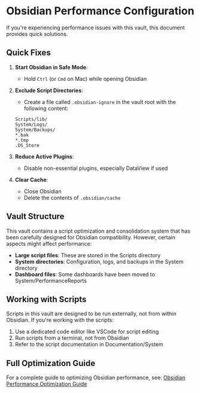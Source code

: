 # Obsidian Performance Configuration

If you're experiencing performance issues with this vault, this document provides quick solutions.

## Quick Fixes

1. **Start Obsidian in Safe Mode**:
   - Hold `Ctrl` (or `Cmd` on Mac) while opening Obsidian

2. **Exclude Script Directories**:
   - Create a file called `.obsidian-ignore` in the vault root with the following content:
   ```
   Scripts/lib/
   System/Logs/
   System/Backups/
   *.bak
   *.tmp
   .DS_Store
   ```

3. **Reduce Active Plugins**:
   - Disable non-essential plugins, especially DataView if used

4. **Clear Cache**:
   - Close Obsidian
   - Delete the contents of `.obsidian/cache`

## Vault Structure

This vault contains a script optimization and consolidation system that has been carefully designed for Obsidian compatibility. However, certain aspects might affect performance:

- **Large script files**: These are stored in the Scripts directory
- **System directories**: Configuration, logs, and backups in the System directory
- **Dashboard files**: Some dashboards have been moved to System/PerformanceReports

## Working with Scripts

Scripts in this vault are designed to be run externally, not from within Obsidian. If you're working with the scripts:

1. Use a dedicated code editor like VSCode for script editing
2. Run scripts from a terminal, not from Obsidian
3. Refer to the script documentation in Documentation/System

## Full Optimization Guide

For a complete guide to optimizing Obsidian performance, see:
[Obsidian Performance Optimization Guide](Documentation/System/obsidian_performance_guide.md)